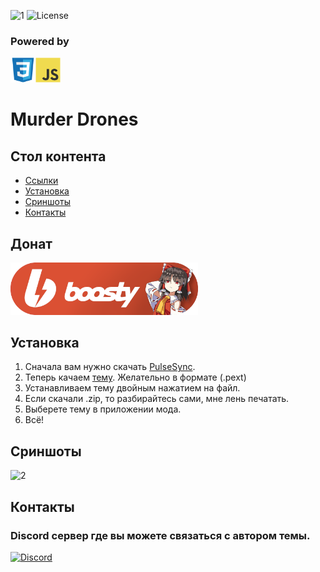 ![1](https://github.com/user-attachments/assets/e56c121c-4795-48ae-90eb-b60fbd38da0f)
![License](https://img.shields.io/github/license/Diramix/Spotify-Music.svg?style=for-the-badge)

### Powered by
<a href="https://developer.mozilla.org/en-US/docs/Web/CSS"><img src="https://raw.githubusercontent.com/devicons/devicon/master/icons/css3/css3-original.svg" height="40px" width="40px" /></a><a href="https://developer.mozilla.org/en-US/docs/Web/JavaScript"><img src="https://raw.githubusercontent.com/devicons/devicon/master/icons/javascript/javascript-original.svg" height="40px" width="40px" /></a>
   
# Murder Drones

## Стол контента
- [Ссылки](#Ссылки)
- [Установка](#Установка)
- [Сриншоты](#Сриншоты)
- [Контакты](#Контакты)

## Донат
<p>
    <a href="https://boosty.to/diramix">
      <img width="300" alt="ᓚᘏᗢ котик ждёт твоей монетки" src="https://github.com/Diramix/Murder-Drones-Theme/blob/main/doc/boosty_button.png?raw=true">
    </a>
</p>

## Установка
1. Сначала вам нужно скачать [PulseSync](https://pulsesync.dev/).
2. Теперь качаем [тему](https://github.com/Diramix/Murder-Drones-Theme/releases). Желательно в формате (.pext)
3. Устанавливаем тему двойным нажатием на файл.
4. Если скачали .zip, то разбирайтесь сами, мне лень печатать.
5. Выберете тему в приложении мода.
6. Всё!

## Сриншоты
![2](https://github.com/user-attachments/assets/eea437ce-699b-4a9c-8b79-9030adf9104b)

## Контакты
### Discord сервер где вы можете связаться с автором темы.
[![Discord](https://img.shields.io/badge/Discord-%237289DA.svg?logo=discord&logoColor=white)](https://discord.gg/ky6bcdy7KA)
